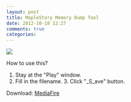 ```yaml
---
layout: post
title: MapleStory Memory Dump Tool
date: 2012-10-18 12:27
comments: true
categories:
---
```

![](http://i.imgur.com/eW61y.png)

How to use this?

1. Stay at the "Play" window.
2. Fill in the filename.
3. Click "_S_ave" button.



Download: [MediaFire](http://www.mediafire.com/?a75jbc9xc6h755o)
